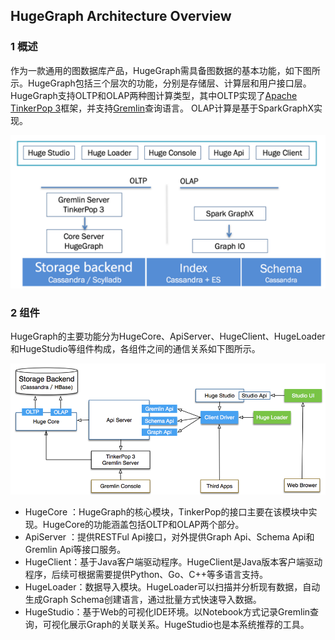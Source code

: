 ## HugeGraph Architecture Overview

### 1 概述

作为一款通用的图数据库产品，HugeGraph需具备图数据的基本功能，如下图所示。HugeGraph包括三个层次的功能，分别是存储层、计算层和用户接口层。 HugeGraph支持OLTP和OLAP两种图计算类型，其中OLTP实现了[Apache TinkerPop 3](https://tinkerpop.apache.org)框架，并支持[Gremlin](https://tinkerpop.apache.org/gremlin.html)查询语言。 OLAP计算是基于SparkGraphX实现。

<center>
  <img src="/images/design/architectural-overview.png" alt="image">
</center>

### 2 组件

HugeGraph的主要功能分为HugeCore、ApiServer、HugeClient、HugeLoader和HugeStudio等组件构成，各组件之间的通信关系如下图所示。

<center>
  <img src="/images/design/architectural-component.png" alt="image">
</center>

- HugeCore ：HugeGraph的核心模块，TinkerPop的接口主要在该模块中实现。HugeCore的功能涵盖包括OLTP和OLAP两个部分。
- ApiServer ：提供RESTFul Api接口，对外提供Graph Api、Schema Api和Gremlin Api等接口服务。
- HugeClient：基于Java客户端驱动程序。HugeClient是Java版本客户端驱动程序，后续可根据需要提供Python、Go、C++等多语言支持。
- HugeLoader：数据导入模块。HugeLoader可以扫描并分析现有数据，自动生成Graph Schema创建语言，通过批量方式快速导入数据。
- HugeStudio：基于Web的可视化IDE环境。以Notebook方式记录Gremlin查询，可视化展示Graph的关联关系。HugeStudio也是本系统推荐的工具。
